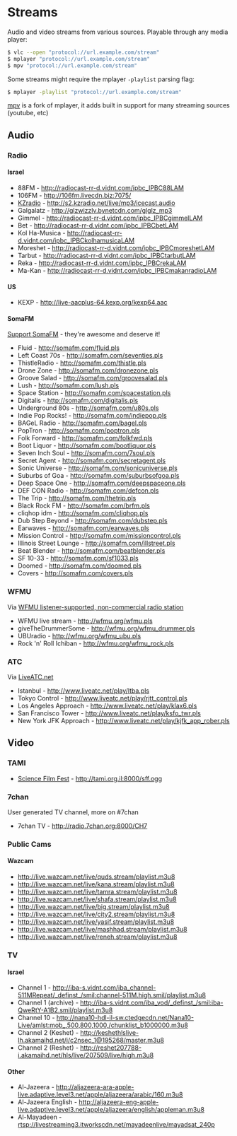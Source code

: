 # Streams

Audio and video streams from various sources. Playable through any media player:

```bash
$ vlc --open "protocol://url.example.com/stream"
$ mplayer "protocol://url.example.com/stream"
$ mpv "protocol://url.example.com/stream"
```

Some streams might require the mplayer `-playlist` parsing flag:

```bash
$ mplayer -playlist "protocol://url.example.com/stream"
```
[mpv](http://mpv.io) is a fork of mplayer, it adds built
in support for many streaming sources (youtube, etc)

## Audio

### Radio

#### Israel

 - 88FM - http://radiocast-rr-d.vidnt.com/ipbc_IPBC88LAM
 - 106FM - http://106fm.livecdn.biz:7075/
 - [KZradio](http://kzradio.net) - http://s2.kzradio.net/live/mp3/icecast.audio
 - Galgalatz - http://glzwizzlv.bynetcdn.com/glglz_mp3
 - Gimmel - http://radiocast-rr-d.vidnt.com/ipbc_IPBCgimmelLAM
 - Bet - http://radiocast-rr-d.vidnt.com/ipbc_IPBCbetLAM
 - Kol Ha-Musica - http://radiocast-rr-d.vidnt.com/ipbc_IPBCkolhamusicaLAM
 - Moreshet - http://radiocast-rr-d.vidnt.com/ipbc_IPBCmoreshetLAM
 - Tarbut - http://radiocast-rr-d.vidnt.com/ipbc_IPBCtarbutLAM
 - Reka - http://radiocast-rr-d.vidnt.com/ipbc_IPBCrekaLAM
 - Ma-Kan - http://radiocast-rr-d.vidnt.com/ipbc_IPBCmakanradioLAM
 
#### US

 - KEXP - http://live-aacplus-64.kexp.org/kexp64.aac

#### SomaFM

[Support SomaFM](http://somafm.com/support/) - they're awesome and deserve it!

 - Fluid - http://somafm.com/fluid.pls
 - Left Coast 70s - http://somafm.com/seventies.pls
 - ThistleRadio - http://somafm.com/thistle.pls
 - Drone Zone - http://somafm.com/dronezone.pls
 - Groove Salad - http://somafm.com/groovesalad.pls
 - Lush - http://somafm.com/lush.pls
 - Space Station - http://somafm.com/spacestation.pls
 - Digitalis - http://somafm.com/digitalis.pls
 - Underground 80s - http://somafm.com/u80s.pls
 - Indie Pop Rocks! - http://somafm.com/indiepop.pls
 - BAGeL Radio - http://somafm.com/bagel.pls
 - PopTron - http://somafm.com/poptron.pls
 - Folk Forward - http://somafm.com/folkfwd.pls
 - Boot Liquor - http://somafm.com/bootliquor.pls
 - Seven Inch Soul - http://somafm.com/7soul.pls
 - Secret Agent - http://somafm.com/secretagent.pls
 - Sonic Universe - http://somafm.com/sonicuniverse.pls
 - Suburbs of Goa - http://somafm.com/suburbsofgoa.pls
 - Deep Space One - http://somafm.com/deepspaceone.pls
 - DEF CON Radio - http://somafm.com/defcon.pls
 - The Trip - http://somafm.com/thetrip.pls
 - Black Rock FM - http://somafm.com/brfm.pls
 - cliqhop idm - http://somafm.com/cliqhop.pls
 - Dub Step Beyond - http://somafm.com/dubstep.pls
 - Earwaves - http://somafm.com/earwaves.pls
 - Mission Control - http://somafm.com/missioncontrol.pls
 - Illinois Street Lounge - http://somafm.com/illstreet.pls
 - Beat Blender - http://somafm.com/beatblender.pls
 - SF 10-33 - http://somafm.com/sf1033.pls
 - Doomed - http://somafm.com/doomed.pls
 - Covers - http://somafm.com/covers.pls


### WFMU

Via [WFMU listener-supported, non-commercial radio station](https://wfmu.org)

 - WFMU live stream - http://wfmu.org/wfmu.pls
 - giveTheDrummerSome - http://wfmu.org/wfmu_drummer.pls
 - UBUradio - http://wfmu.org/wfmu_ubu.pls
 - Rock 'n' Roll Ichiban - http://wfmu.org/wfmu_rock.pls


### ATC

Via [LiveATC.net](http://www.liveatc.net)

 - Istanbul - http://www.liveatc.net/play/ltba.pls
 - Tokyo Control - http://www.liveatc.net/play/rjtt_control.pls
 - Los Angeles Approach - http://www.liveatc.net/play/klax6.pls
 - San Francisco Tower - http://www.liveatc.net/play/ksfo_twr.pls
 - New York JFK Approach - http://www.liveatc.net/play/kjfk_app_rober.pls


## Video

### TAMI
 - [Science Film Fest](http://telavivmakers.org/index.php/ScienceFilmFest) - http://tami.org.il:8000/sff.ogg

### 7chan

User generated TV channel, more on #7chan

 - 7chan TV - http://radio.7chan.org:8000/CH7

### Public Cams

#### Wazcam 

 - http://live.wazcam.net/live/quds.stream/playlist.m3u8
 - http://live.wazcam.net/live/kana.stream/playlist.m3u8
 - http://live.wazcam.net/live/tamra.stream/playlist.m3u8
 - http://live.wazcam.net/live/shafa.stream/playlist.m3u8
 - http://live.wazcam.net/live/big.stream/playlist.m3u8
 - http://live.wazcam.net/live/city2.stream/playlist.m3u8
 - http://live.wazcam.net/live/yasif.stream/playlist.m3u8
 - http://live.wazcam.net/live/mashhad.stream/playlist.m3u8
 - http://live.wazcam.net/live/reneh.stream/playlist.m3u8

### TV

#### Israel

 - Channel 1 - http://iba-s.vidnt.com/iba_channel-511MRepeat/_definst_/smil:channel-511M.high.smil/playlist.m3u8
 - Channel 1 (archive) - http://iba-s.vidnt.com/iba_vod/_definst_/smil:iba-QweRtY-A1B2.smil/playlist.m3u8
 - Channel 10 - http://nana10-hdl-il-sw.ctedgecdn.net/Nana10-Live/amlst:mob_,500,800,1000,/chunklist_b1000000.m3u8
 - Channel 2 (Keshet) - http://keshethlslive-lh.akamaihd.net/i/c2nsec_1@195268/master.m3u8
 - Channel 2 (Reshet) - http://reshet207788-i.akamaihd.net/hls/live/207509/live/high.m3u8

#### Other

 - Al-Jazeera - http://aljazeera-ara-apple-live.adaptive.level3.net/apple/aljazeera/arabic/160.m3u8
 - Al-Jazeera English - http://aljazeera-eng-apple-live.adaptive.level3.net/apple/aljazeera/english/appleman.m3u8
 - Al-Mayadeen - [rtsp://livestreaming3.itworkscdn.net/mayadeenlive/mayadsat_240p](rtsp://livestreaming3.itworkscdn.net/mayadeenlive/mayadsat_240p)
